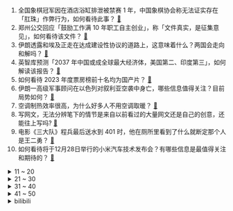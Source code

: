 1. 全国象棋冠军因在酒店浴缸排泄被禁赛 1 年，中国象棋协会称无法证实存在「肛珠」作弊行为，如何看待此事？ [:link:](https://www.zhihu.com/question/636693566)
2. 郑州公交回应「鼓励工作满 10 年职工自主创业」，称「文件真实，是征集意见」，如何看待该文件？ [:link:](https://www.zhihu.com/question/636693947)
3. 伊朗透露和埃及正走在达成建设性协议的道路上，这意味着什么？两国会走向和解吗？ [:link:](https://www.zhihu.com/question/636687624)
4. 英智库预测「2037 年中国或成全球最大经济体，美国第二、印度第三」，如何解读该报告？ [:link:](https://www.zhihu.com/question/636737624)
5. 如何看待 2023 年度票房榜前十名均为国产片？ [:link:](https://www.zhihu.com/question/636451055)
6. 伊朗一高级军事顾问在以色列对叙利亚空袭中身亡，哪些信息值得关注？目前局势如何？ [:link:](https://www.zhihu.com/question/636724208)
7. 空调制热效率很高，为什么好多人不用空调取暖？ [:link:](https://www.zhihu.com/question/507086016)
8. 写网文，无法分辨笔下的情节是来自以前看过的大量网文还是自己的创意，还能往上写吗? [:link:](https://www.zhihu.com/question/636694040)
9. 电影《三大队》程兵最后送水到 401 时，他在厕所里看到了什么就断定那个人是王二勇？ [:link:](https://www.zhihu.com/question/635321021)
10. 如何看待将于12月28日举行的小米汽车技术发布会？有哪些信息是最值得关注和期待的？ [:link:](https://www.zhihu.com/question/636724134)
<details>
<summary>11 ~ 20</summary>

11. 超 2 万例确诊，马来西亚紧急发声，宣布「重启隔离规范」，具体情况如何？哪些信息值得关注？ [:link:](https://www.zhihu.com/question/636417474)
12. 三个业余顶尖同时和柯洁下棋，胜率是多少？ [:link:](https://www.zhihu.com/question/602942507)
13. 南北朝末期的各个前朝皇裔为什么只有“萧梁”活跃在隋唐时期混的最好？ [:link:](https://www.zhihu.com/question/636051442)
14. 在下雪时，你第一时间想到的歌是什么？ [:link:](https://www.zhihu.com/question/629238156)
15. 证监会表示，除夕休市符合鼓励除夕放假的政策导向，顺应市场呼声，哪些信息值得关注？ [:link:](https://www.zhihu.com/question/636749677)
16. 秦法很严，嫪毐为何会被封侯？ [:link:](https://www.zhihu.com/question/456922690)
17. 如何看待问界 M9 搭载的华为十大黑科技？有哪些行业顶尖技术？ [:link:](https://www.zhihu.com/question/636700967)
18. 中办、国办表示「鼓励各单位结合带薪年休假等制度落实，安排职工在除夕休息」，透露哪些信息？ [:link:](https://www.zhihu.com/question/636684953)
19. 中一千万你会立马辞职吗？ [:link:](https://www.zhihu.com/question/636525256)
20. 这一年，你发现了哪些父母生活中「从未发现过」的细节？有没有某一刻你突然意识到，对于他们其实不够关注？ [:link:](https://www.zhihu.com/question/632310243)
</details>
<details>
<summary>21 ~ 30</summary>

21. 你的生活中有哪些「逆反式闲暇」时刻？ [:link:](https://www.zhihu.com/question/635789639)
22. 如何理解熊浩在《洞见对谈》里提出的「月光精神」？「月光精神」是现代人抵抗焦虑的武器吗？ [:link:](https://www.zhihu.com/question/636290912)
23. 为什么日本企业频繁出现造假案？ [:link:](https://www.zhihu.com/question/601395780)
24. 服务器能否拒绝非浏览器发起的HTTP请求？ [:link:](https://www.zhihu.com/question/636419316)
25. 腾讯调整微信支付和视频号组织架构，后续加大直播带货投入，哪些信息值得关注? [:link:](https://www.zhihu.com/question/636682515)
26. 乌克兰称 26 日在对克里米亚的袭击中炸毁了俄军「新切尔卡斯克」号登陆舰，哪些信息值得关注？ [:link:](https://www.zhihu.com/question/636703110)
27. 如何看待华为正式发布科技旗舰问界 M9 ？有哪些值得关注的信息？ [:link:](https://www.zhihu.com/question/636718747)
28. 如何看待华为nova 12系列首发一体化素皮压花工艺与全新升级的美学设计？ [:link:](https://www.zhihu.com/question/636503359)
29. 可以用四个字来总结一下你的 2023 年吗？ [:link:](https://www.zhihu.com/question/635965766)
30. 以「小马扎心态」旁观人生，会有什么不同？ [:link:](https://www.zhihu.com/question/635040256)
</details>
<details>
<summary>31 ~ 40</summary>

31. 2024 年，你的关键词将会是什么？ [:link:](https://www.zhihu.com/question/635425335)
32. 程序员现在应该钻研算法还是prompt能力? [:link:](https://www.zhihu.com/question/629930332)
33. 如何看待荣耀 Magic6 旗舰新品将于 1 月 11 日发布，目前有哪些信息值得关注？ [:link:](https://www.zhihu.com/question/636671082)
34. 哪一刻让你觉得这一年没白忙活？ [:link:](https://www.zhihu.com/question/636686803)
35. 中美半导体巨头重磅和解，美光科技与福建晋华集成电路有限公司达成全球和解协议，将带来哪些影响？ [:link:](https://www.zhihu.com/question/636661555)
36. 硬拉、卧推、深蹲都是 100kg，是什么水平？ [:link:](https://www.zhihu.com/question/635960497)
37. 为什么孩子总在妈妈面前表现出不听话的样子？ [:link:](https://www.zhihu.com/question/635884160)
38. 你在面试时见过最奇葩的事情是什么？ [:link:](https://www.zhihu.com/question/62006185)
39. 戴一顶适合自己的帽子对全身穿搭效果有多大帮助？ [:link:](https://www.zhihu.com/question/634646887)
40. 奥克斯诉格力侵权获赔 5849 万元，如何看待此事？哪些信息值得关注？ [:link:](https://www.zhihu.com/question/636780134)
</details>
<details>
<summary>41 ~ 50</summary>

41. 23-24 赛季 NBA独行侠 128:114 太阳，如何评价这场比赛？ [:link:](https://www.zhihu.com/question/636695770)
42. 大家认为律师现在最好的开拓案源方式是什么途径？ [:link:](https://www.zhihu.com/question/630012079)
43. 职场中你有遇到比自己小的领导吗，你的心态是怎样？ [:link:](https://www.zhihu.com/question/634214080)
44. 雷军称小米汽车正在试产爬坡阶段，定价是「有理由的贵」，哪些信息值得关注？ [:link:](https://www.zhihu.com/question/636780152)
45. 冬天有哪些干皮友好的洗面奶推荐？ [:link:](https://www.zhihu.com/question/632473985)
46. 中国证券集体诉讼和解第一案生效，7195 名投资者获超 2.8 亿元全额赔偿，哪些信息值得关注？ [:link:](https://www.zhihu.com/question/636719304)
47. 美经济学家预测明年美股大跌，惨烈程度超上世纪大萧条，有哪些信息值得关注？ [:link:](https://www.zhihu.com/question/636703715)
48. 如何看待 12 月 26 日华为发布 nova 12 系列？有哪些信息值得关注？ [:link:](https://www.zhihu.com/question/636716428)
49. 很好奇日本人是怎么看待「片假名地狱」的？ [:link:](https://www.zhihu.com/question/629941450)
50. 年末给家做哪些值得的投入，能在接下来的新一年都感受到「有在好好生活」？ [:link:](https://www.zhihu.com/question/636532898)
</details><details>
<summary>bilibili</summary>

</details>